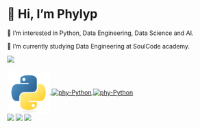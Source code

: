 # 👋 Hi, I’m Phylyp

👀 I’m interested in Python, Data Engineering, Data Science and AI.

🌱 I’m currently studying Data Engineering at SoulCode academy.

 <div>
  <a href="https://github.com/kh4r00n">
  <img height="180em" src="https://github-readme-stats.vercel.app/api?username=kh4r00n&theme=nightowl&include_all_commits=true&count_private=true"/>
  <!-- <img height="180em" src="https://github-readme-stats.vercel.app/api/top-langs/?username=kh4r00n&layout=compact&langs_count=7&theme=midnight-purple"/>-->
  <!--<img height="180em" src="https://github-readme-stats.vercel.app/api/top-langs/?username=kh4r00n&theme=cobalt"/>-->
</div>

<div style="display: inline_block"><br>
  <!--<img align="center" alt="phy-Js" height="30" width="40" src="https://raw.githubusercontent.com/devicons/devicon/master/icons/javascript/javascript-plain.svg">-->
  <!--<img align="center" alt="phy-Ts" height="30" width="40" src="https://raw.githubusercontent.com/devicons/devicon/master/icons/typescript/typescript-plain.svg">-->
  <!--<img align="center" alt="phy-React" height="30" width="40" src="https://raw.githubusercontent.com/devicons/devicon/master/icons/react/react-original.svg">-->
  <!--<img align="center" alt="phy-HTML" height="30" width="40" src="https://raw.githubusercontent.com/devicons/devicon/master/icons/html5/html5-original.svg">-->
  <!--<img align="center" alt="phy-CSS" height="30" width="40" src="https://raw.githubusercontent.com/devicons/devicon/master/icons/css3/css3-original.svg">-->
  <img align="center" alt="phy-Python" height="100" width="100" src="https://raw.githubusercontent.com/devicons/devicon/master/icons/python/python-original.svg"/>
  <img align="center" alt="phy-Python" height="100" width="100" src="https://cdn.jsdelivr.net/gh/devicons/devicon/icons/pandas/pandas-original-wordmark.svg"/>
  <img align="center" alt="phy-Python" height="60" width="100" src="https://bitaacademy.com/wp-content/uploads/2020/01/PySpark-1.png" />

  <!--<img align="right" alt="gengar" src="https://64.media.tumblr.com/89576c369a0bc6e49d686a27b997c70f/tumblr_nthyd5K1DW1scncwdo1_540.gifv">-->
</div>

<div> 
  <a href="https://instagram.com/kh4r00n" target="_blank"><img src="https://img.shields.io/badge/-Instagram-%23E4405F?style=for-the-badge&logo=instagram&logoColor=white" target="_blank"></a>
  <a href = "mailto:phylyp.sc@gmail.com"><img src="https://img.shields.io/badge/-Gmail-%23333?style=for-the-badge&logo=gmail&logoColor=white" target="_blank"></a>
  <a href="https://www.linkedin.com/in/phylyp-cavalcante/" target="_blank"><img src="https://img.shields.io/badge/-LinkedIn-%230077B5?style=for-the-badge&logo=linkedin&logoColor=white" target="_blank"></a> 
</div>
	

<!---
kh4r00n/kh4r00n is a ✨ special ✨ repository because its `README.md` (this file) appears on your GitHub profile.
You can click the Preview link to take a look at your changes.
--->
